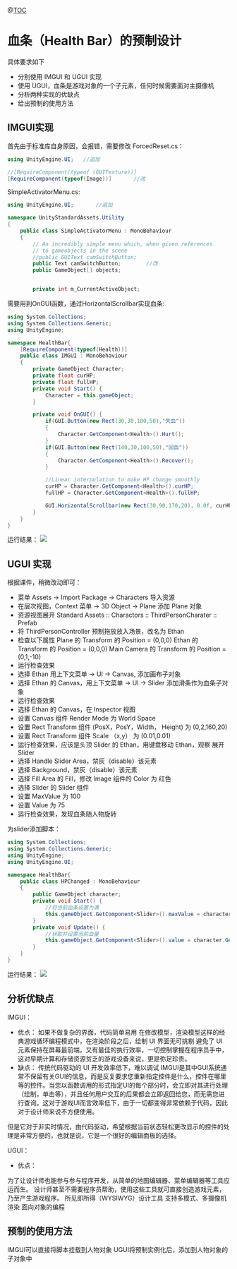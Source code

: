 @[TOC](UI系统)

# 血条（Health Bar）的预制设计
具体要求如下

* 分别使用 IMGUI 和 UGUI 实现
* 使用 UGUI，血条是游戏对象的一个子元素，任何时候需要面对主摄像机
* 分析两种实现的优缺点
* 给出预制的使用方法

## IMGUI实现
首先由于标准库自身原因，会报错，需要修改
ForcedReset.cs：

```csharp
using UnityEngine.UI;	//追加

//[RequireComponent(typeof (GUITexture))]
[RequireComponent(typeof(Image))]		//改

```

SimpleActivatorMenu.cs:

```csharp
using UnityEngine.UI;		//追加

namespace UnityStandardAssets.Utility
{
    public class SimpleActivatorMenu : MonoBehaviour
    {
        // An incredibly simple menu which, when given references
        // to gameobjects in the scene
        //public GUIText camSwitchButton;
        public Text camSwitchButton;		//改
        public GameObject[] objects;


        private int m_CurrentActiveObject;

```


需要用到OnGUI函数，通过HorizontalScrollbar实现血条:

```csharp
using System.Collections;
using System.Collections.Generic;
using UnityEngine;

namespace HealthBar{
    [RequireComponent(typeof(Health))]
    public class IMGUI : MonoBehaviour
    {
        private GameObject Character;
        private float curHP;
        private float fullHP;
        private void Start() {
            Character = this.gameObject;
        }

        private void OnGUI() {
            if(GUI.Button(new Rect(30,30,100,50),"失血"))
            {
                Character.GetComponent<Health>().Hurt();
            }
            if(GUI.Button(new Rect(140,30,100,50),"回血"))
            {
                Character.GetComponent<Health>().Recover();
            }

            //Linear interpolation to make HP change smoothly
            curHP = Character.GetComponent<Health>().curHP;
            fullHP = Character.GetComponent<Health>().fullHP;

            GUI.HorizontalScrollbar(new Rect(30,90,170,20), 0.0f, curHP, 0.0f, fullHP);
        }
    }
}
```
运行结果：
![](https://img-blog.csdnimg.cn/20201227220400266.PNG?x-oss-process=image/watermark,type_ZmFuZ3poZW5naGVpdGk,shadow_10,text_aHR0cHM6Ly9ibG9nLmNzZG4ubmV0L3dlaXhpbl80Mzg3MDQ1MQ==,size_16,color_FFFFFF,t_70#pic_center)

## UGUI 实现
根据课件，稍微改动即可：
* 菜单 Assets -> Import Package -> Characters 导入资源
* 在层次视图，Context 菜单 -> 3D Object -> Plane 添加 Plane 对象
* 资源视图展开 Standard Assets :: Charactors :: ThirdPersonCharater :: Prefab
* 将 ThirdPersonController 预制拖放放入场景，改名为 Ethan
* 检查以下属性
Plane 的 Transform 的 Position = (0,0,0)
Ethan 的 Transform 的 Position = (0,0,0)
Main Camera 的 Transform 的 Position = (0,1,-10)
* 运行检查效果
* 选择 Ethan 用上下文菜单 -> UI -> Canvas, 添加画布子对象
* 选择 Ethan 的 Canvas，用上下文菜单 -> UI -> Slider 添加滑条作为血条子对象
* 运行检查效果
* 选择 Ethan 的 Canvas，在 Inspector 视图
* 设置 Canvas 组件 Render Mode 为 World Space
* 设置 Rect Transform 组件 (PosX，PosY，Width， Height) 为 (0,2,160,20)
* 设置 Rect Transform 组件 Scale （x,y） 为 (0.01,0.01)
* 运行检查效果，应该是头顶 Slider 的 Ethan，用键盘移动 Ethan，观察
展开 Slider
* 选择 Handle Slider Area，禁灰（disable）该元素
* 选择 Background，禁灰（disable）该元素
* 选择 Fill Area 的 Fill，修改 Image 组件的 Color 为 红色
* 选择 Slider 的 Slider 组件
* 设置 MaxValue 为 100
* 设置 Value 为 75
* 运行检查效果，发现血条随人物旋转

为slider添加脚本：

```csharp
using System.Collections;
using System.Collections.Generic;
using UnityEngine;
using UnityEngine.UI;

namespace HealthBar{
    public class HPChanged : MonoBehaviour
    {
        public GameObject character;
        private void Start() {
            //将当前血条设置为满
            this.gameObject.GetComponent<Slider>().maxValue = character.GetComponent<Health>().fullHP;
        }
        private void Update() {
            //获取并设置当前血量
            this.gameObject.GetComponent<Slider>().value = character.GetComponent<Health>().curHP;
        }
    }
}

```
运行结果：
![](https://img-blog.csdnimg.cn/202012272206580.PNG?x-oss-process=image/watermark,type_ZmFuZ3poZW5naGVpdGk,shadow_10,text_aHR0cHM6Ly9ibG9nLmNzZG4ubmV0L3dlaXhpbl80Mzg3MDQ1MQ==,size_16,color_FFFFFF,t_70#pic_center)

## 分析优缺点

IMGUI：
* 优点：
如果不做复杂的界面，代码简单易用
在修改模型，渲染模型这样的经典游戏循环编程模式中，在渲染阶段之后，绘制 UI 界面无可挑剔
避免了 UI 元素保持在屏幕最前端，又有最佳的执行效率，一切控制掌握在程序员手中，这对早期计算和存储资源贫乏的游戏设备来说，更是弥足珍贵。
* 缺点：
传统代码驱动的 UI 开发效率低下，难以调试
IMGUI是其中GUI系统通常不保留有关GUI的信息，而是反复要求您重新指定控件是什么，控件在哪里等的控件。当您以函数调用的形式指定UI的每个部分时，会立即对其进行处理（绘制，单击等），并且任何用户交互的后果都会立即返回给您，而无需您进行查询。这对于游戏UI而言效率低下，由于一切都变得非常依赖于代码，因此对于设计师来说不方便使用。

但是它对于非实时情况，由代码驱动，希望根据当前状态轻松更改显示的控件的处理是非常方便的，也就是说，它是一个很好的编辑面板的选择。

UGUI：

* 优点：

为了让设计师也能参与参与程序开发，从简单的地图编辑器、菜单编辑器等工具应运而生。 设计师甚至不需要程序员帮助，使用这些工具就可直接创造游戏元素，乃至产生游戏程序。
所见即所得（WYSIWYG）设计工具
支持多模式、多摄像机渲染
面向对象的编程
## 预制的使用方法
IMGUI可以直接将脚本挂载到人物对象
UGUI将预制实例化后，添加到人物对象的子对象中
